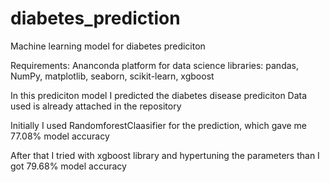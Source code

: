 # diabetes_prediction
Machine learning model for diabetes prediciton

Requirements:
Ananconda platform for data science
libraries: 
  pandas, NumPy, matplotlib, seaborn, scikit-learn, xgboost

In this prediciton model I predicted the diabetes disease prediciton
Data used is already attached in the repository

Initially I used RandomforestClaasifier for the prediction,
which gave me 77.08% model accuracy

After that I tried with xgboost library and hypertuning the parameters
than I got 79.68% model accuracy

